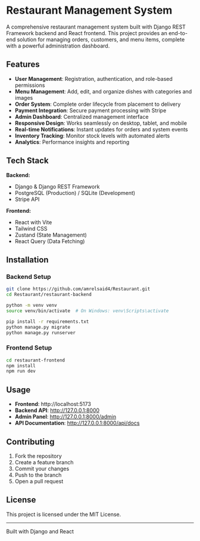 # Restaurant Management System

A comprehensive restaurant management system built with Django REST Framework backend and React frontend. This project provides an end-to-end solution for managing orders, customers, and menu items, complete with a powerful administration dashboard.

## Features

- **User Management**: Registration, authentication, and role-based permissions
- **Menu Management**: Add, edit, and organize dishes with categories and images
- **Order System**: Complete order lifecycle from placement to delivery
- **Payment Integration**: Secure payment processing with Stripe
- **Admin Dashboard**: Centralized management interface
- **Responsive Design**: Works seamlessly on desktop, tablet, and mobile
- **Real-time Notifications**: Instant updates for orders and system events
- **Inventory Tracking**: Monitor stock levels with automated alerts
- **Analytics**: Performance insights and reporting

## Tech Stack

**Backend:**
- Django & Django REST Framework
- PostgreSQL (Production) / SQLite (Development)
- Stripe API

**Frontend:**
- React with Vite
- Tailwind CSS
- Zustand (State Management)
- React Query (Data Fetching)

## Installation

### Backend Setup

```bash
git clone https://github.com/amrelsaid4/Restaurant.git
cd Restaurant/restaurant-backend

python -m venv venv
source venv/bin/activate  # On Windows: venv\Scripts\activate

pip install -r requirements.txt
python manage.py migrate
python manage.py runserver
```

### Frontend Setup

```bash
cd restaurant-frontend
npm install
npm run dev
```

## Usage

- **Frontend**: http://localhost:5173
- **Backend API**: http://127.0.0.1:8000
- **Admin Panel**: http://127.0.0.1:8000/admin
- **API Documentation**: http://127.0.0.1:8000/api/docs


## Contributing

1. Fork the repository
2. Create a feature branch
3. Commit your changes
4. Push to the branch
5. Open a pull request

## License

This project is licensed under the MIT License.

---

Built with Django and React

